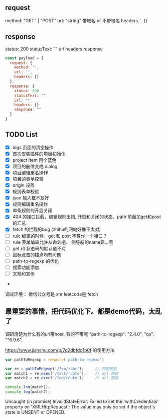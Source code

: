 ## request

method: "GET" | "POST"
url: "string" 带域名 or 不带域名
headers： {}

## response

status: 200
statusText: ""
url
headers
response

```js
const payload = {
  request: {
    method: '',
    url: '',
    headers: {}
  },
  response: {
    status: 200
    statusText: ""
    url: ""
    headers: {}
    response: ""
  }
}
```

## TODO List
- [x] logs 页面的清空操作
- [x] 首次安装插件的项目初始化
- [x] project Item 用个蓝色
- [x] 项目的删除变成 dialog
- [x] 项目编辑重名操作
- [x] 项目的表单校验
- [x] origin 设置
- [x] 规则表单校验
- [x] json 输入框不友好
- [x] 规则编辑重名操作
- [x] 单条规则的开启关闭
- [x] 404 的接口拦截，编辑规则出错, 开启和关闭的状态。path 前面加get和post的汇总
- [x] fetch 的拦截的bug  (zhihu的网站好像不太对)
- [ ] rule 编辑的时候，get 和 post 不算作一个接口？
- [ ] rule 表单编辑允许从命名吧， 侧导航的name要...啊
- [ ] get 和 状态码的默认值不对
- [ ] 鼠标点击的锚点均有问题
- [ ] path-to-regexp 的优化
- [ ] 搜索功能添加
- [ ] 文档和宣传
-

调试环境：
微信公众号是 xhr
leetcode是 fetch

## 最重要的事情，把代码优化下。都是demo代码，太乱了

调研清楚为什么有的url带host, 有的不带呢
"path-to-regexp": "2.4.0",
"qs": "^6.9.6",

https://www.jianshu.com/p/7d2dbfdd1b0f 的使用方法
```js
var pathToRegexp = require('path-to-regexp')

var re = pathToRegexp('/foo/:bar');     // 匹配规则
var match1 = re.exec('/test/route');    // url 路径
var match2 = re.exec('/foo/route');     // url 路径

console.log(match1);
console.log(match2);
```

Uncaught (in promise) InvalidStateError: Failed to set the 'withCredentials' property on 'XMLHttpRequest': The value may only be set if the object's state is UNSENT or OPENED.
